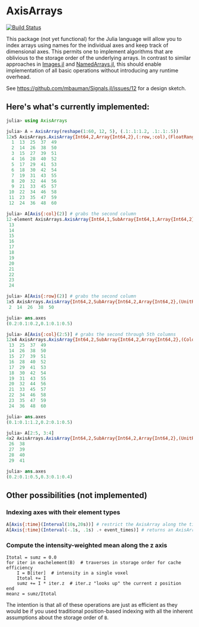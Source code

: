 # AxisArrays

[![Build Status](https://travis-ci.org/mbauman/AxisArrays.jl.svg?branch=master)](https://travis-ci.org/mbauman/AxisArrays.jl)

This package (not yet functional) for the Julia language will allow you to index arrays using names for the individual axes and keep track of dimensional axes.
This permits one to implement algorithms that are oblivious to the storage order of the underlying arrays.
In contrast to similar approaches in [Images.jl](https://github.com/timholy/Images.jl) and [NamedArrays.jl](https://github.com/davidavdav/NamedArrays),
this should enable implementation of all basic operations without introducing any runtime overhead.

See https://github.com/mbauman/Signals.jl/issues/12 for a design sketch.

## Here's what's currently implemented:

```julia
julia> using AxisArrays

julia> A = AxisArray(reshape(1:60, 12, 5), (.1:.1:1.2, .1:.1:.5))
12x5 AxisArrays.AxisArray{Int64,2,Array{Int64,2},(:row,:col),(FloatRange{Float64},FloatRange{Float64}),(Float64,Float64)}:
  1  13  25  37  49
  2  14  26  38  50
  3  15  27  39  51
  4  16  28  40  52
  5  17  29  41  53
  6  18  30  42  54
  7  19  31  43  55
  8  20  32  44  56
  9  21  33  45  57
 10  22  34  46  58
 11  23  35  47  59
 12  24  36  48  60

julia> A[Axis{:col}(2)] # grabs the second column
12-element AxisArrays.AxisArray{Int64,1,SubArray{Int64,1,Array{Int64,2},(Colon,Int64),2},(:row,),(FloatRange{Float64},),(Float64,)}:
 13
 14
 15
 16
 17
 18
 19
 20
 21
 22
 23
 24

julia> A[Axis{:row}(2)] # grabs the second column
1x5 AxisArrays.AxisArray{Int64,2,SubArray{Int64,2,Array{Int64,2},(UnitRange{Int64},Colon),2},(:row,:col),(FloatRange{Float64},FloatRange{Float64}),(Float64,Float64)}:
 2  14  26  38  50

julia> ans.axes
(0.2:0.1:0.2,0.1:0.1:0.5)

julia> A[Axis{:col}(2:5)] # grabs the second through 5th columns
12x4 AxisArrays.AxisArray{Int64,2,SubArray{Int64,2,Array{Int64,2},(Colon,UnitRange{Int64}),2},(:row,:col),(FloatRange{Float64},FloatRange{Float64}),(Float64,Float64)}:
 13  25  37  49
 14  26  38  50
 15  27  39  51
 16  28  40  52
 17  29  41  53
 18  30  42  54
 19  31  43  55
 20  32  44  56
 21  33  45  57
 22  34  46  58
 23  35  47  59
 24  36  48  60

julia> ans.axes
(0.1:0.1:1.2,0.2:0.1:0.5)

julia> A[2:5, 3:4]
4x2 AxisArrays.AxisArray{Int64,2,SubArray{Int64,2,Array{Int64,2},(UnitRange{Int64},UnitRange{Int64}),1},(:row,:col),(FloatRange{Float64},FloatRange{Float64}),(Float64,Float64)}:
 26  38
 27  39
 28  40
 29  41

julia> ans.axes
(0.2:0.1:0.5,0.3:0.1:0.4)
```

## Other possibilities (not implemented)

### Indexing axes with their element types
```julia
A[Axis{:time}(Interval(10s,20s))] # restrict the AxisArray along the time axis
A[Axis{:time}(Interval(-.1s, .1s) .+ event_times)] # returns an AxisArray with windowed repetions about event_times
```

### Compute the intensity-weighted mean along the z axis
```
Itotal = sumz = 0.0
for iter in eachelement(B)  # traverses in storage order for cache efficiency
    I = B[iter]  # intensity in a single voxel
    Itotal += I
    sumz += I * iter.z  # iter.z "looks up" the current z position
end
meanz = sumz/Itotal
```

The intention is that all of these operations are just as efficient as they would be if you used traditional position-based indexing with all the inherent assumptions about the storage order of `B`.
